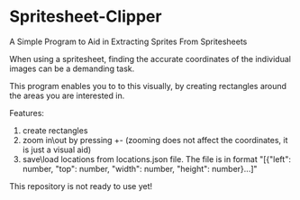 # Spritesheet-Clipper
A Simple Program to Aid in Extracting Sprites From Spritesheets 

When using a spritesheet, finding the accurate coordinates of the individual images can be a demanding task.

This program enables you to to this visually, by creating rectangles around the areas you are interested in.

Features:

1. create rectangles
2. zoom in\out by pressing +\- (zooming does not affect the coordinates, it is just a visual aid)
3. save\load locations from locations.json file. The file is in format "[{"left": number, "top": number, "width": number, "height": number}...]"

This repository is not ready to use yet!
